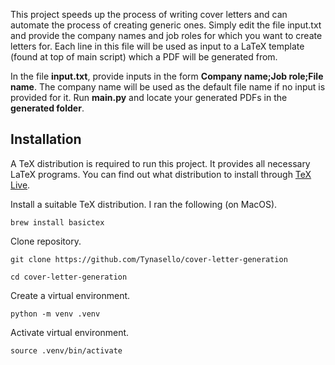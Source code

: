 This project speeds up the process of writing cover letters and can automate the process of creating generic ones. Simply edit the file input.txt and provide the company names and job roles for which you want to create letters for. Each line in this file will be used as input to a LaTeX template (found at top of main script) which a PDF will be generated from.

In the file **input.txt**, provide inputs in the form **Company name;Job role;File name**. The company name will be used as the default file name if no input is provided for it. Run **main.py** and locate your generated PDFs in the **generated folder**.

## Installation

A TeX distribution is required to run this project. It provides all necessary LaTeX programs. You can find out what distribution to install through [TeX Live](https://tug.org/texlive/).

Install a suitable TeX distribution. I ran the following (on MacOS).

`brew install basictex`

Clone repository.

`git clone https://github.com/Tynasello/cover-letter-generation`

`cd cover-letter-generation`

Create a virtual environment.

`python -m venv .venv `

Activate virtual environment.

`source .venv/bin/activate`
